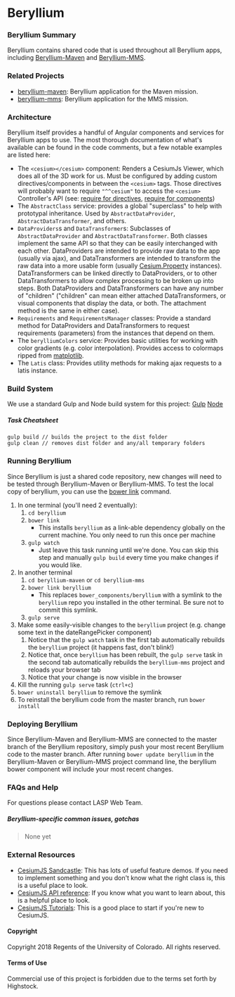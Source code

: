 # Beryllium

### Beryllium Summary

Beryllium contains shared code that is used throughout all Beryllium apps, including
[Beryllium-Maven](https://github.com/lasp/beryllium-maven.git)
and [Beryllium-MMS](https://github.com/lasp/beryllium-mms.git).

### Related Projects

* [beryllium-maven](https://github.com/lasp/beryllium-maven.git):
    Beryllium application for the Maven mission.
* [beryllium-mms](https://github.com/lasp/beryllium-mms.git):
    Beryllium application for the MMS mission.

### Architecture

Beryllium itself provides a handful of Angular components and services for Beryllium apps
to use. The most thorough documentation of what's available can be found in the code comments,
but a few notable examples are listed here:

* The `<cesium></cesium>` component: Renders a CesiumJs Viewer, which does all of the 3D
    work for us. Must be configured by adding custom directives/components in between the
    `<cesium>` tags. Those directives will probably want to require `"^^cesium"` to access
    the `<cesium>` Controller's API (see:
    [require for directives](https://docs.angularjs.org/guide/directive#creating-directives-that-communicate),
    [require for components](https://docs.angularjs.org/guide/component#intercomponent-communication))
* The `AbstractClass` service: provides a global "superclass" to help with prototypal
    inheritance. Used by `AbstractDataProvider`, `AbstractDataTransformer`, and others.
* `DataProviders`s and `DataTransformer`s: Subclasses of `AbstractDataProvider` and
    `AbstractDataTransformer`. Both classes implement the same API so that they can be
    easily interchanged with each other. DataProviders are intended to provide raw data
    to the app (usually via ajax), and DataTransformers are intended to transform the
    raw data into a more usable form (usually
    [Cesium.Property](https://cesiumjs.org/Cesium/Build/Documentation/Property.html)
    instances). DataTransformers can be linked directly to
    DataProviders, or to other DataTransformers to allow complex processing to be broken up
    into steps. Both DataProviders and DataTransformers can have any number of "children"
    ("children" can mean either attached DataTransformers, or visual components that
    display the data, or both. The attachment method is the same in either case).
* `Requirements` and `RequirementsManager` classes: Provide a standard method for
    DataProviders and DataTransformers to request requirements (parameters) from the
    instances that depend on them.
* The `berylliumColors` service: Provides basic utilities for working with color gradients
    (e.g. color interpolation). Provides access to colormaps ripped from
    [matplotlib](http://matplotlib.org/examples/color/colormaps_reference.html).
* The `Latis` class: Provides utility methods for making ajax requests to a latis instance.

### Build System
We use a standard Gulp and Node build system for this project:
	[Gulp](https://gulpjs.com/)
	[Node](https://nodejs.org/en/)

##### Task Cheatsheet

```
gulp build // builds the project to the dist folder
gulp clean // removes dist folder and any/all temporary folders
```

### Running Beryllium

Since Beryllium is just a shared code repository, new changes will need to be tested through
Beryllium-Maven or Beryllium-MMS. To test the local copy of beryllium, you can use the
[bower link](https://bower.io/docs/api/#link) command.

1. In one terminal (you'll need 2 eventually):
    1. `cd beryllium`
    1. `bower link`
        * This installs `beryllium` as a link-able dependency globally on the current machine. You only need to run this once per machine
    1. `gulp watch`
        * Just leave this task running until we're done. You can skip this step and manually `gulp build` every time you make changes if you would like.
1. In another terminal
    1. `cd beryllium-maven` or `cd beryllium-mms`
    1. `bower link beryllium`
        * This replaces `bower_components/beryllium` with a symlink to the `beryllium` repo you installed in the other terminal. Be sure not to commit this symlink.
    1. `gulp serve`
1. Make some easily-visible changes to the `beryllium` project (e.g. change some text in the dateRangePicker component)
    1. Notice that the `gulp watch` task in the first tab automatically rebuilds the `beryllium` project (it happens fast, don't blink!)
    1. Notice that, once `beryllium` has been rebuilt, the `gulp serve` task in the second tab automatically rebuilds the `beryllium-mms` project and reloads your browser tab
    1. Notice that your change is now visible in the browser
1. Kill the running `gulp serve` task (`ctrl+c`)
1. `bower uninstall beryllium` to remove the symlink
1. To reinstall the beryllium code from the master branch, run `bower install`

### Deploying Beryllium

Since Beryllium-Maven and Beryllium-MMS are connected to the master branch of the Beryllium repository,
simply push your most recent Beryllium code to the master branch. After running `bower update beryllium` in the Beryllium-Maven
or Beryllium-MMS project command line, the beryllium bower component will include your most recent changes.

### FAQs and Help

For questions please contact LASP Web Team.

##### Beryllium-specific common issues, gotchas

> None yet

### External Resources

* [CesiumJS Sandcastle](http://cesiumjs.org/Cesium/Apps/Sandcastle/index.html?src=Hello%20World.html&label=Showcases):
	This has lots of useful feature demos. If you need to implement something and you don't know
	what the right class is, this is a useful place to look.
* [CesiumJS API reference](http://cesiumjs.org/refdoc.html): If you know what you want to learn
	about, this is a helpful place to look.
* [CesiumJS Tutorials](http://cesiumjs.org/tutorials.html): This is a good place to start if you're
	new to CesiumJS.

#### Copyright
Copyright 2018 Regents of the University of Colorado. All rights reserved.

#### Terms of Use
Commercial use of this project is forbidden due to the terms set forth by Highstock.
